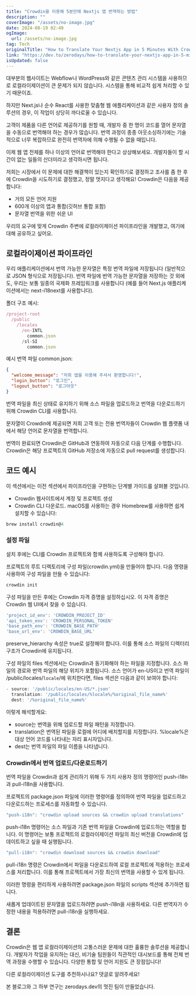 ```yaml
---
title: "Crowdin을 이용해 5분만에 Nextjs 앱 번역하는 방법"
description: ""
coverImage: "/assets/no-image.jpg"
date: 2024-08-19 02:49
ogImage: 
  url: /assets/no-image.jpg
tag: Tech
originalTitle: "How to Translate Your Nextjs App in 5 Minutes With Crowdin"
link: "https://dev.to/zerodays/how-to-translate-your-nextjs-app-in-5-minutes-with-crowdin-1pe0"
isUpdated: false
---
```



대부분의 웹사이트는 Webflow나 WordPress와 같은 콘텐츠 관리 시스템을 사용하므로 로컬라이제이션이 큰 문제가 되지 않습니다. 시스템을 통해 비교적 쉽게 처리할 수 있기 때문이죠.

하지만 Next.js나 순수 React를 사용한 맞춤형 웹 애플리케이션과 같은 사용자 정의 솔루션의 경우, 이 작업이 상당히 까다로울 수 있습니다.

고객이 제품을 다른 언어로 제공하기를 원할 때, 개발자 중 한 명이 코드를 열어 문자열을 수동으로 번역해야 하는 경우가 많습니다. 번역 과정이 종종 아웃소싱하기에는 기술적으로 너무 복잡하므로 완전히 번역자에 의해 수행될 수 없을 때입니다.

이제 웹 앱 전체를 하나 이상의 언어로 번역해야 한다고 상상해보세요. 개발자들이 할 시간이 없는 일들의 산더미라고 생각하시면 됩니다.

<!-- cozy-coder - 수평 -->
<ins class="adsbygoogle"
     style="display:block"
     data-ad-client="ca-pub-4877378276818686"
     data-ad-slot="1107185301"
     data-ad-format="auto"
     data-full-width-responsive="true"></ins>
<script>
     (adsbygoogle = window.adsbygoogle || []).push({});
</script>

저희는 시장에서 이 문제에 대한 해결책이 있는지 확인하기로 결정하고 조사를 좀 한 후에 Crowdin을 시도하기로 결정했고, 정말 멋지다고 생각해요! Crowdin은 다음을 제공합니다:

- 거의 모든 언어 지원
- 600개 이상의 앱과 통합(깃허브 통합 포함)
- 문자열 번역을 위한 쉬운 UI

우리의 요구에 맞게 Crowdin 주변에 로컬라이제이션 파이프라인을 개발했고, 여기에 대해 공유하고 싶어요.

## 로컬라이제이션 파이프라인

<!-- cozy-coder - 수평 -->
<ins class="adsbygoogle"
     style="display:block"
     data-ad-client="ca-pub-4877378276818686"
     data-ad-slot="1107185301"
     data-ad-format="auto"
     data-full-width-responsive="true"></ins>
<script>
     (adsbygoogle = window.adsbygoogle || []).push({});
</script>

우리 애플리케이션에서 번역 가능한 문자열은 특정 번역 파일에 저장됩니다 (일반적으로 JSON 형식으로 저장됩니다). 번역 파일에 번역 가능한 문자열을 저장하는 것 외에도, 우리는 보통 일종의 국제화 프레임워크를 사용합니다 (예를 들어 Next.js 애플리케이션에서는 next-i18next를 사용합니다).

폴더 구조 예시:

```js
/project-root 
  /public 
    /locales 
      /en-INTL 
        common.json
      /sl-SI 
        common.json
```

예시 번역 파일 common.json:

<!-- cozy-coder - 수평 -->
<ins class="adsbygoogle"
     style="display:block"
     data-ad-client="ca-pub-4877378276818686"
     data-ad-slot="1107185301"
     data-ad-format="auto"
     data-full-width-responsive="true"></ins>
<script>
     (adsbygoogle = window.adsbygoogle || []).push({});
</script>

```json
{
  "welcome_message": "저희 앱을 이용해 주셔서 환영합니다!",
  "login_button": "로그인",
  "logout_button": "로그아웃"
}
```

번역 파일을 최신 상태로 유지하기 위해 소스 파일을 업로드하고 번역을 다운로드하기 위해 Crowdin CLI를 사용합니다.

문자열이 Crowdin에 제공되면 저희 고객 또는 전용 번역자들이 Crowdin 웹 플랫폼 내에서 해당 언어로 문자열을 번역합니다.

번역이 완료되면 Crowdin은 GitHub과 연동하여 자동으로 다음 단계를 수행합니다. Crowdin은 해당 프로젝트의 GitHub 저장소에 자동으로 pull request를 생성합니다.


<!-- cozy-coder - 수평 -->
<ins class="adsbygoogle"
     style="display:block"
     data-ad-client="ca-pub-4877378276818686"
     data-ad-slot="1107185301"
     data-ad-format="auto"
     data-full-width-responsive="true"></ins>
<script>
     (adsbygoogle = window.adsbygoogle || []).push({});
</script>

## 코드 예시

이 섹션에서는 이전 섹션에서 파이프라인을 구현하는 단계별 가이드를 살펴볼 것입니다.

- Crowdin 웹사이트에서 계정 및 프로젝트 생성
- Crowdin CLI 다운로드. macOS를 사용하는 경우 Homebrew를 사용하면 쉽게 설치할 수 있습니다:

```js
brew install crowdin@4
```

<!-- cozy-coder - 수평 -->
<ins class="adsbygoogle"
     style="display:block"
     data-ad-client="ca-pub-4877378276818686"
     data-ad-slot="1107185301"
     data-ad-format="auto"
     data-full-width-responsive="true"></ins>
<script>
     (adsbygoogle = window.adsbygoogle || []).push({});
</script>

### 설정 파일

설치 후에는 CLI를 Crowdin 프로젝트와 함께 사용하도록 구성해야 합니다.

프로젝트의 루트 디렉토리에 구성 파일(crowdin.yml)을 만들어야 합니다. 다음 명령을 사용하여 구성 파일을 만들 수 있습니다:

```js
crowdin init
```

<!-- cozy-coder - 수평 -->
<ins class="adsbygoogle"
     style="display:block"
     data-ad-client="ca-pub-4877378276818686"
     data-ad-slot="1107185301"
     data-ad-format="auto"
     data-full-width-responsive="true"></ins>
<script>
     (adsbygoogle = window.adsbygoogle || []).push({});
</script>

구성 파일을 만든 후에는 Crowdin 자격 증명을 설정하십시오. 이 자격 증명은 Crowdin 웹 UI에서 찾을 수 있습니다.

```js
'project_id_env': 'CROWDIN_PROJECT_ID'
'api_token_env': 'CROWDIN_PERSONAL_TOKEN'
'base_path_env': 'CROWDIN_BASE_PATH'
'base_url_env': 'CROWDIN_BASE_URL'
```

preserve_hierarchy 속성은 true로 설정해야 합니다. 이를 통해 소스 파일의 디렉터리 구조가 Crowdin에 유지됩니다.

구성 파일의 files 섹션에서는 Crowdin과 동기화해야 하는 파일을 지정합니다. 소스 파일의 경로와 번역 파일의 해당 위치가 포함됩니다. 소스 언어가 en-US이고 번역 파일이 /public/locales/`locale`/에 위치한다면, files 섹션은 다음과 같이 보여야 합니다:

<!-- cozy-coder - 수평 -->
<ins class="adsbygoogle"
     style="display:block"
     data-ad-client="ca-pub-4877378276818686"
     data-ad-slot="1107185301"
     data-ad-format="auto"
     data-full-width-responsive="true"></ins>
<script>
     (adsbygoogle = window.adsbygoogle || []).push({});
</script>

```js
- source: '/public/locales/en-US/*.json'
  translation: '/public/locales/%locale%/%original_file_name%'
  dest: '/%original_file_name%'
```

이렇게 해석할게요:

- source는 번역을 위해 업로드할 파일 패턴을 지정합니다.
- translation은 번역된 파일을 로컬에 어디에 배치할지를 지정합니다. %locale%은 대상 언어 코드를 나타내는 자리 표시자입니다.
- dest는 번역 파일의 파일 이름을 나타냅니다. 

### Crowdin에서 번역 업로드/다운로드하기


<!-- cozy-coder - 수평 -->
<ins class="adsbygoogle"
     style="display:block"
     data-ad-client="ca-pub-4877378276818686"
     data-ad-slot="1107185301"
     data-ad-format="auto"
     data-full-width-responsive="true"></ins>
<script>
     (adsbygoogle = window.adsbygoogle || []).push({});
</script>

번역 파일을 Crowdin과 쉽게 관리하기 위해 두 가지 사용자 정의 명령어인 push-i18n과 pull-i18n을 사용합니다.

프로젝트의 package.json 파일에 이러한 명령어를 정의하여 번역 파일을 업로드하고 다운로드하는 프로세스를 자동화할 수 있습니다.

```js
"push-i18n": "crowdin upload sources && crowdin upload translations"
```

push-i18n 명령어는 소스 파일과 기존 번역 파일을 Crowdin에 업로드하는 역할을 합니다. 이 명령어는 보통 프로젝트의 로컬라이제이션 파일의 최신 버전을 Crowdin에 업데이트하고 싶을 때 실행됩니다.

<!-- cozy-coder - 수평 -->
<ins class="adsbygoogle"
     style="display:block"
     data-ad-client="ca-pub-4877378276818686"
     data-ad-slot="1107185301"
     data-ad-format="auto"
     data-full-width-responsive="true"></ins>
<script>
     (adsbygoogle = window.adsbygoogle || []).push({});
</script>

```js
"pull-i18n": "crowdin download sources && crowdin download"
```

pull-i18n 명령은 Crowdin에서 파일을 다운로드하여 로컬 프로젝트에 적용하는 프로세스를 처리합니다. 이를 통해 프로젝트에서 가장 최신의 번역을 사용할 수 있게 됩니다.

이러한 명령을 편리하게 사용하려면 package.json 파일의 scripts 섹션에 추가하면 됩니다.

새롭게 업데이트된 문자열을 업로드하려면 push-i18n을 사용하세요. 다른 번역자가 수정한 내용을 적용하려면 pull-i18n을 실행하세요.

<!-- cozy-coder - 수평 -->
<ins class="adsbygoogle"
     style="display:block"
     data-ad-client="ca-pub-4877378276818686"
     data-ad-slot="1107185301"
     data-ad-format="auto"
     data-full-width-responsive="true"></ins>
<script>
     (adsbygoogle = window.adsbygoogle || []).push({});
</script>

## 결론

Crowdin은 웹 앱 로컬라이제이션의 고통스러운 문제에 대한 훌륭한 솔루션을 제공합니다. 개발자가 작업을 유지하는 대신, 비기술 팀원들이 직관적인 대시보드를 통해 전체 번역 과정을 수행할 수 있습니다. 다양한 통합 및 언어 지원도 큰 장점입니다!

다른 로컬라이제이션 도구를 추천하시나요? 댓글로 알려주세요!

본 블로그와 그 하부 연구는 zerodays.dev의 멋진 팀이 만들었습니다.